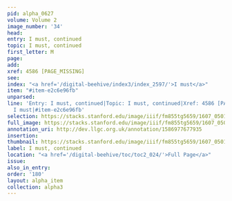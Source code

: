 ```yaml
---
pid: alpha_0627
volume: Volume 2
image_number: '34'
head:
entry: I must, continued
topic: I must, continued
first_letter: M
page:
add:
xref: 4586 [PAGE_MISSING]
see:
index: "<a href='/digital-beehive/index3/index_2597/'>I must</a>"
item: "#item-e2c6e96fb"
unparsed:
line: 'Entry: I must, continued|Topic: I must, continued|Xref: 4586 [PAGE_MISSING]|Index:
  I must|#item-e2c6e96fb'
selection: https://stacks.stanford.edu/image/iiif/fm855tg5659/1607_0501/720,4812,3022,222/full/0/default.jpg
full_image: https://stacks.stanford.edu/image/iiif/fm855tg5659/1607_0501/full/full/0/default.jpg
annotation_uri: http://dev.llgc.org.uk/annotation/1586977677935
insertion:
thumbnail: https://stacks.stanford.edu/image/iiif/fm855tg5659/1607_0501/720,4812,600,180/250,/0/default.jpg
label: I must, continued
location: "<a href='/digital-beehive/toc/toc2_024/'>Full Page</a>"
issue:
also_in_entry:
order: '180'
layout: alpha_item
collection: alpha3
---
```


